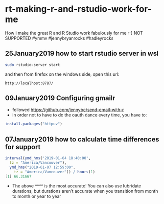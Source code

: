 # rt-making-r-and-rstudio-work-for-me

How i make the great R and R Studio work fabulously for me :-) NOT SUPPORTED #ymmv  #jennybryanrocks #hadleyrocks

## 25January2019 how to start rstudio server in wsl
```bash
sudo rstudio-server start
```
and then from firefox on the windows side, open this url:
```
http://localhost:8787/
```

## 09January2019 Configuring gmailr


* followed https://github.com/jennybc/send-email-with-r
* in order not to have to do the oauth dance every time, you have to:

```r
install.packages("httpuv")
```

## 07January2019 how to calculate time differences for support

```r
interval(ymd_hms("2019-01-04 18:40:00", 
  tz = "America/Vancouver"), 
  ymd_hms("2019-01-07 12:59:00", 
    tz = "America/Vancouver")) / hours(1)
[1] 66.31667
```

* The above ^^^^ is the most accurate! 
You can also use lubridate durations, but 
durations aren't accurate when you transition 
from month to month or year to year
